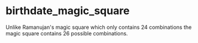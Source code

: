 # birthdate_magic_square
Unlike Ramanujan's magic square which only contains 24 combinations the magic square contains 26 possible combinations.
